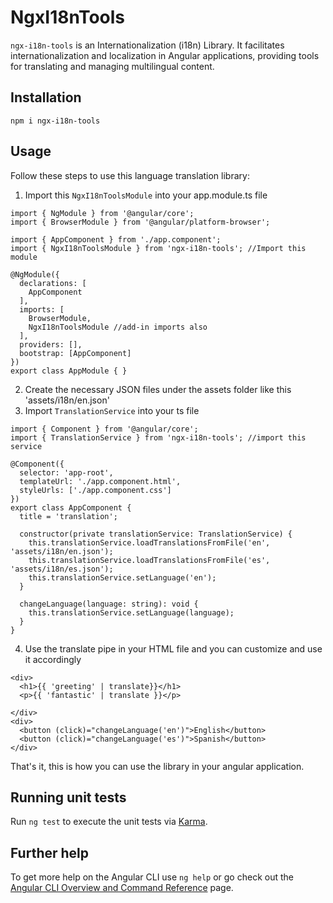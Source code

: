 # NgxI18nTools

`ngx-i18n-tools` is an Internationalization (i18n) Library. It facilitates internationalization and localization in Angular applications, providing tools for translating and managing multilingual content.

## Installation
```
npm i ngx-i18n-tools
```

## Usage

Follow these steps to use this language translation library:  
1) Import this `NgxI18nToolsModule` into your app.module.ts file
```
import { NgModule } from '@angular/core';
import { BrowserModule } from '@angular/platform-browser';

import { AppComponent } from './app.component';
import { NgxI18nToolsModule } from 'ngx-i18n-tools'; //Import this module

@NgModule({
  declarations: [
    AppComponent
  ],
  imports: [
    BrowserModule,
    NgxI18nToolsModule //add-in imports also
  ],
  providers: [],
  bootstrap: [AppComponent]
})
export class AppModule { }
```
2) Create the necessary JSON files under the assets folder like this 'assets/i18n/en.json'
3) Import `TranslationService` into your ts file
```
import { Component } from '@angular/core';
import { TranslationService } from 'ngx-i18n-tools'; //import this service

@Component({
  selector: 'app-root',
  templateUrl: './app.component.html',
  styleUrls: ['./app.component.css']
})
export class AppComponent {
  title = 'translation';

  constructor(private translationService: TranslationService) {
    this.translationService.loadTranslationsFromFile('en', 'assets/i18n/en.json');
    this.translationService.loadTranslationsFromFile('es', 'assets/i18n/es.json');
    this.translationService.setLanguage('en');
  }

  changeLanguage(language: string): void {
    this.translationService.setLanguage(language);
  }
}
```
4) Use the translate pipe in your HTML file and you can customize and use it accordingly
```
<div>
  <h1>{{ 'greeting' | translate}}</h1>
  <p>{{ 'fantastic' | translate }}</p>
 
</div>
<div>
  <button (click)="changeLanguage('en')">English</button>
  <button (click)="changeLanguage('es')">Spanish</button>
</div>
```
That's it, this is how you can use the library in your angular application.

## Running unit tests

Run `ng test` to execute the unit tests via [Karma](https://karma-runner.github.io).


## Further help

To get more help on the Angular CLI use `ng help` or go check out the [Angular CLI Overview and Command Reference](https://angular.io/cli) page.